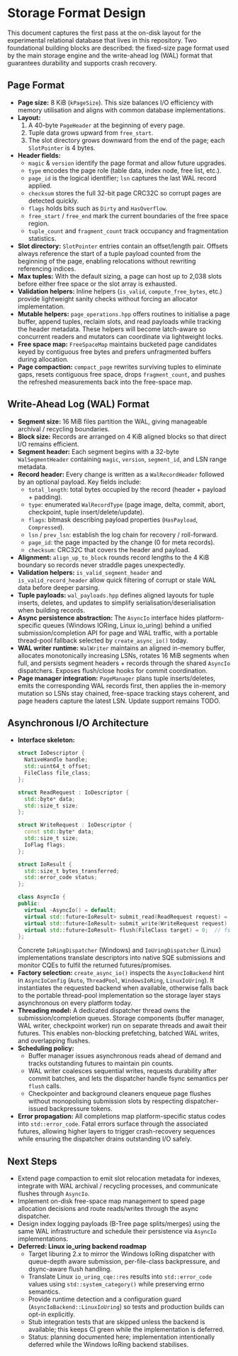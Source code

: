 # Storage Format Design

This document captures the first pass at the on-disk layout for the experimental relational database that lives in this repository. Two foundational building blocks are described: the fixed-size page format used by the main storage engine and the write-ahead log (WAL) format that guarantees durability and supports crash recovery.

## Page Format

- **Page size:** 8 KiB (`kPageSize`). This size balances I/O efficiency with memory utilisation and aligns with common database implementations.
- **Layout:**
  1. A 40-byte `PageHeader` at the beginning of every page.
  2. Tuple data grows upward from `free_start`.
  3. The slot directory grows downward from the end of the page; each `SlotPointer` is 4 bytes.
- **Header fields:**
  - `magic` & `version` identify the page format and allow future upgrades.
  - `type` encodes the page role (table data, index node, free list, etc.).
  - `page_id` is the logical identifier; `lsn` captures the last WAL record applied.
  - `checksum` stores the full 32-bit page CRC32C so corrupt pages are detected quickly.
  - `flags` holds bits such as `Dirty` and `HasOverflow`.
  - `free_start` / `free_end` mark the current boundaries of the free space region.
  - `tuple_count` and `fragment_count` track occupancy and fragmentation statistics.
- **Slot directory:** `SlotPointer` entries contain an offset/length pair. Offsets always reference the start of a tuple payload counted from the beginning of the page, enabling relocations without rewriting referencing indices.
- **Max tuples:** With the default sizing, a page can host up to 2,038 slots before either free space or the slot array is exhausted.
- **Validation helpers:** Inline helpers (`is_valid`, `compute_free_bytes`, etc.) provide lightweight sanity checks without forcing an allocator implementation.
- **Mutable helpers:** `page_operations.hpp` offers routines to initialise a page buffer, append tuples, reclaim slots, and read payloads while tracking the header metadata. These helpers will become latch-aware so concurrent readers and mutators can coordinate via lightweight locks.
- **Free space map:** `FreeSpaceMap` maintains bucketed page candidates keyed by contiguous free bytes and prefers unfragmented buffers during allocation.
- **Page compaction:** `compact_page` rewrites surviving tuples to eliminate gaps, resets contiguous free space, drops `fragment_count`, and pushes the refreshed measurements back into the free-space map.

## Write-Ahead Log (WAL) Format

- **Segment size:** 16 MiB files partition the WAL, giving manageable archival / recycling boundaries.
- **Block size:** Records are arranged on 4 KiB aligned blocks so that direct I/O remains efficient.
- **Segment header:** Each segment begins with a 32-byte `WalSegmentHeader` containing `magic`, `version`, `segment_id`, and LSN range metadata.
- **Record header:** Every change is written as a `WalRecordHeader` followed by an optional payload. Key fields include:
  - `total_length`: total bytes occupied by the record (header + payload + padding).
  - `type`: enumerated `WalRecordType` (page image, delta, commit, abort, checkpoint, tuple insert/delete/update).
  - `flags`: bitmask describing payload properties (`HasPayload`, `Compressed`).
  - `lsn` / `prev_lsn`: establish the log chain for recovery / roll-forward.
  - `page_id`: the page impacted by the change (0 for meta records).
  - `checksum`: CRC32C that covers the header and payload.
- **Alignment:** `align_up_to_block` rounds record lengths to the 4 KiB boundary so records never straddle pages unexpectedly.
- **Validation helpers:** `is_valid_segment_header` and `is_valid_record_header` allow quick filtering of corrupt or stale WAL data before deeper parsing.
- **Tuple payloads:** `wal_payloads.hpp` defines aligned layouts for tuple inserts, deletes, and updates to simplify serialisation/deserialisation when building records.
- **Async persistence abstraction:** The `AsyncIo` interface hides platform-specific queues (Windows IORing, Linux io_uring) behind a unified submission/completion API for page and WAL traffic, with a portable thread-pool fallback selected by `create_async_io()` today.
- **WAL writer runtime:** `WalWriter` maintains an aligned in-memory buffer, allocates monotonically increasing LSNs, rotates 16 MiB segments when full, and persists segment headers + records through the shared `AsyncIo` dispatchers. Exposes flush/close hooks for commit coordination.
- **Page manager integration:** `PageManager` plans tuple inserts/deletes, emits the corresponding WAL records first, then applies the in-memory mutation so LSNs stay chained, free-space tracking stays coherent, and page headers capture the latest LSN. Update support remains TODO.

## Asynchronous I/O Architecture

- **Interface skeleton:**
  ```cpp
  struct IoDescriptor {
    NativeHandle handle;
    std::uint64_t offset;
    FileClass file_class;
  };

  struct ReadRequest : IoDescriptor {
    std::byte* data;
    std::size_t size;
  };

  struct WriteRequest : IoDescriptor {
    const std::byte* data;
    std::size_t size;
    IoFlag flags;
  };

  struct IoResult {
    std::size_t bytes_transferred;
    std::error_code status;
  };

  class AsyncIo {
  public:
    virtual ~AsyncIo() = default;
    virtual std::future<IoResult> submit_read(ReadRequest request) = 0;
    virtual std::future<IoResult> submit_write(WriteRequest request) = 0;
    virtual std::future<IoResult> flush(FileClass target) = 0;  // fsync-equivalent for WAL/data files
  };
  ```
  Concrete `IoRingDispatcher` (Windows) and `IoUringDispatcher` (Linux) implementations translate descriptors into native SQE submissions and monitor CQEs to fulfil the returned futures/promises.
- **Factory selection:** `create_async_io()` inspects the `AsyncIoBackend` hint in `AsyncIoConfig` (`Auto`, `ThreadPool`, `WindowsIoRing`, `LinuxIoUring`). It instantiates the requested backend when available, otherwise falls back to the portable thread-pool implementation so the storage layer stays asynchronous on every platform today.
- **Threading model:** A dedicated dispatcher thread owns the submission/completion queues. Storage components (buffer manager, WAL writer, checkpoint worker) run on separate threads and await their futures. This enables non-blocking prefetching, batched WAL writes, and overlapping flushes.
- **Scheduling policy:**
  - Buffer manager issues asynchronous reads ahead of demand and tracks outstanding futures to maintain pin counts.
  - WAL writer coalesces sequential writes, requests durability after commit batches, and lets the dispatcher handle fsync semantics per `flush` calls.
  - Checkpointer and background cleaners enqueue page flushes without monopolising submission slots by respecting dispatcher-issued backpressure tokens.
- **Error propagation:** All completions map platform-specific status codes into `std::error_code`. Fatal errors surface through the associated futures, allowing higher layers to trigger crash-recovery sequences while ensuring the dispatcher drains outstanding I/O safely.

## Next Steps

- Extend page compaction to emit slot relocation metadata for indexes, integrate with WAL archival / recycling processes, and communicate flushes through `AsyncIo`.
- Implement on-disk free-space map management to speed page allocation decisions and route reads/writes through the async dispatcher.
- Design index logging payloads (B-Tree page splits/merges) using the same WAL infrastructure and schedule their persistence via `AsyncIo` implementations.
- **Deferred: Linux io_uring backend roadmap**
  - Target liburing 2.x to mirror the Windows IoRing dispatcher with queue-depth aware submission, per-file-class backpressure, and dsync-aware flush handling.
  - Translate Linux `io_uring_cqe::res` results into `std::error_code` values using `std::system_category()` while preserving errno semantics.
  - Provide runtime detection and a configuration guard (`AsyncIoBackend::LinuxIoUring`) so tests and production builds can opt-in explicitly.
  - Stub integration tests that are skipped unless the backend is available; this keeps CI green while the implementation is deferred.
  - Status: planning documented here; implementation intentionally deferred while the Windows IoRing backend stabilises.
